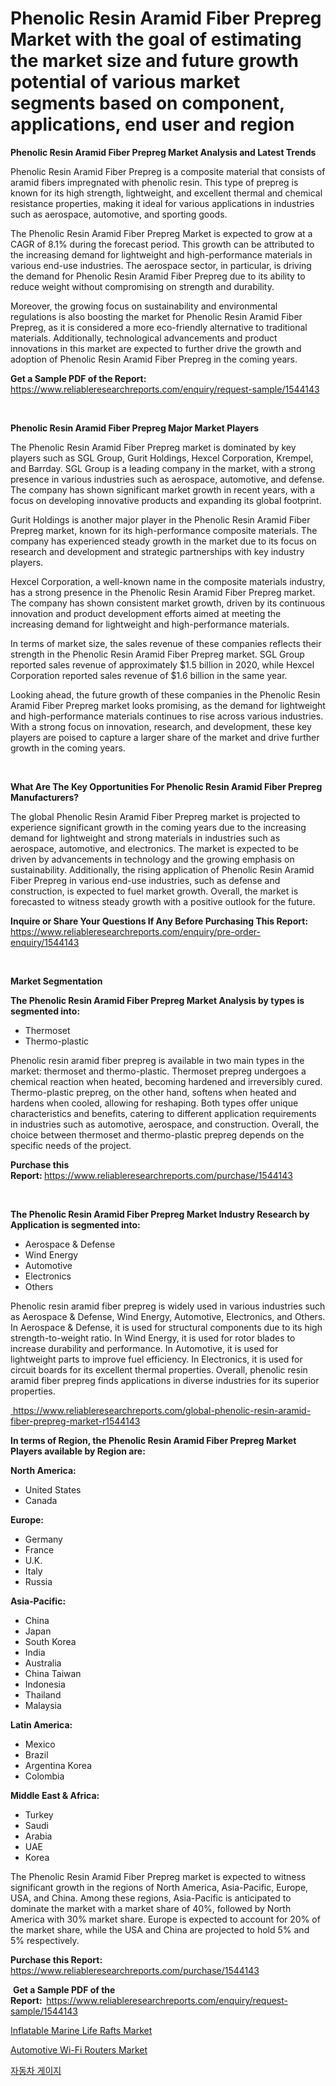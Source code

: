 <p><h1>Phenolic Resin Aramid Fiber Prepreg Market with the goal of estimating the market size and future growth potential of various market segments based on component, applications, end user and region</h1></p><p><strong>Phenolic Resin Aramid Fiber Prepreg Market Analysis and Latest Trends</strong></p>
<p><p>Phenolic Resin Aramid Fiber Prepreg is a composite material that consists of aramid fibers impregnated with phenolic resin. This type of prepreg is known for its high strength, lightweight, and excellent thermal and chemical resistance properties, making it ideal for various applications in industries such as aerospace, automotive, and sporting goods.</p><p>The Phenolic Resin Aramid Fiber Prepreg Market is expected to grow at a CAGR of 8.1% during the forecast period. This growth can be attributed to the increasing demand for lightweight and high-performance materials in various end-use industries. The aerospace sector, in particular, is driving the demand for Phenolic Resin Aramid Fiber Prepreg due to its ability to reduce weight without compromising on strength and durability.</p><p>Moreover, the growing focus on sustainability and environmental regulations is also boosting the market for Phenolic Resin Aramid Fiber Prepreg, as it is considered a more eco-friendly alternative to traditional materials. Additionally, technological advancements and product innovations in this market are expected to further drive the growth and adoption of Phenolic Resin Aramid Fiber Prepreg in the coming years.</p></p>
<p><strong>Get a Sample PDF of the Report:&nbsp;</strong> <a href="https://www.reliableresearchreports.com/enquiry/request-sample/1544143">https://www.reliableresearchreports.com/enquiry/request-sample/1544143</a></p>
<p>&nbsp;</p>
<p><strong>Phenolic Resin Aramid Fiber Prepreg Major Market Players</strong></p>
<p><p>The Phenolic Resin Aramid Fiber Prepreg market is dominated by key players such as SGL Group, Gurit Holdings, Hexcel Corporation, Krempel, and Barrday. SGL Group is a leading company in the market, with a strong presence in various industries such as aerospace, automotive, and defense. The company has shown significant market growth in recent years, with a focus on developing innovative products and expanding its global footprint.</p><p>Gurit Holdings is another major player in the Phenolic Resin Aramid Fiber Prepreg market, known for its high-performance composite materials. The company has experienced steady growth in the market due to its focus on research and development and strategic partnerships with key industry players.</p><p>Hexcel Corporation, a well-known name in the composite materials industry, has a strong presence in the Phenolic Resin Aramid Fiber Prepreg market. The company has shown consistent market growth, driven by its continuous innovation and product development efforts aimed at meeting the increasing demand for lightweight and high-performance materials.</p><p>In terms of market size, the sales revenue of these companies reflects their strength in the Phenolic Resin Aramid Fiber Prepreg market. SGL Group reported sales revenue of approximately $1.5 billion in 2020, while Hexcel Corporation reported sales revenue of $1.6 billion in the same year.</p><p>Looking ahead, the future growth of these companies in the Phenolic Resin Aramid Fiber Prepreg market looks promising, as the demand for lightweight and high-performance materials continues to rise across various industries. With a strong focus on innovation, research, and development, these key players are poised to capture a larger share of the market and drive further growth in the coming years.</p></p>
<p>&nbsp;</p>
<p><strong>What Are The Key Opportunities For Phenolic Resin Aramid Fiber Prepreg Manufacturers?</strong></p>
<p><p>The global Phenolic Resin Aramid Fiber Prepreg market is projected to experience significant growth in the coming years due to the increasing demand for lightweight and strong materials in industries such as aerospace, automotive, and electronics. The market is expected to be driven by advancements in technology and the growing emphasis on sustainability. Additionally, the rising application of Phenolic Resin Aramid Fiber Prepreg in various end-use industries, such as defense and construction, is expected to fuel market growth. Overall, the market is forecasted to witness steady growth with a positive outlook for the future.</p></p>
<p><strong>Inquire or Share Your Questions If Any Before Purchasing This Report:</strong> <a href="https://www.reliableresearchreports.com/enquiry/pre-order-enquiry/1544143">https://www.reliableresearchreports.com/enquiry/pre-order-enquiry/1544143</a></p>
<p>&nbsp;</p>
<p><strong>Market Segmentation</strong></p>
<p><strong>The Phenolic Resin Aramid Fiber Prepreg Market Analysis by types is segmented into:</strong></p>
<p><ul><li>Thermoset</li><li>Thermo-plastic</li></ul></p>
<p><p>Phenolic resin aramid fiber prepreg is available in two main types in the market: thermoset and thermo-plastic. Thermoset prepreg undergoes a chemical reaction when heated, becoming hardened and irreversibly cured. Thermo-plastic prepreg, on the other hand, softens when heated and hardens when cooled, allowing for reshaping. Both types offer unique characteristics and benefits, catering to different application requirements in industries such as automotive, aerospace, and construction. Overall, the choice between thermoset and thermo-plastic prepreg depends on the specific needs of the project.</p></p>
<p><strong>Purchase this Report:&nbsp;</strong><a href="https://www.reliableresearchreports.com/purchase/1544143">https://www.reliableresearchreports.com/purchase/1544143</a></p>
<p>&nbsp;</p>
<p><strong>The Phenolic Resin Aramid Fiber Prepreg Market Industry Research by Application is segmented into:</strong></p>
<p><ul><li>Aerospace & Defense</li><li>Wind Energy</li><li>Automotive</li><li>Electronics</li><li>Others</li></ul></p>
<p><p>Phenolic resin aramid fiber prepreg is widely used in various industries such as Aerospace & Defense, Wind Energy, Automotive, Electronics, and Others. In Aerospace & Defense, it is used for structural components due to its high strength-to-weight ratio. In Wind Energy, it is used for rotor blades to increase durability and performance. In Automotive, it is used for lightweight parts to improve fuel efficiency. In Electronics, it is used for circuit boards for its excellent thermal properties. Overall, phenolic resin aramid fiber prepreg finds applications in diverse industries for its superior properties.</p></p>
<p><a href="https://www.reliableresearchreports.com/global-phenolic-resin-aramid-fiber-prepreg-market-r1544143">&nbsp;https://www.reliableresearchreports.com/global-phenolic-resin-aramid-fiber-prepreg-market-r1544143</a></p>
<p><strong>In terms of Region, the Phenolic Resin Aramid Fiber Prepreg Market Players available by Region are:</strong></p>
<p>
    <p> <strong> North America: </strong>
        <ul>
            <li>United States</li>
            <li>Canada</li>
        </ul>
        </p> 
    <p> <strong> Europe: </strong>
        <ul>
            <li>Germany</li>
            <li>France</li>
            <li>U.K.</li>
            <li>Italy</li>
            <li>Russia</li>
        </ul>
        </p> 
    <p> <strong> Asia-Pacific: </strong>
        <ul>
            <li>China</li>
            <li>Japan</li>
            <li>South Korea</li>
            <li>India</li>
            <li>Australia</li>
            <li>China Taiwan</li>
            <li>Indonesia</li>
            <li>Thailand</li>
            <li>Malaysia</li>
        </ul>
        </p> 
    <p> <strong> Latin America: </strong>
        <ul>
            <li>Mexico</li>
            <li>Brazil</li>
            <li>Argentina Korea</li>
            <li>Colombia</li>
        </ul>
        </p> 
    <p> <strong> Middle East & Africa: </strong>
        <ul>
            <li>Turkey</li>
            <li>Saudi</li>
            <li>Arabia</li>
            <li>UAE</li>
            <li>Korea</li>
        </ul>
    </p>
    </p>
<p><p>The Phenolic Resin Aramid Fiber Prepreg market is expected to witness significant growth in the regions of North America, Asia-Pacific, Europe, USA, and China. Among these regions, Asia-Pacific is anticipated to dominate the market with a market share of 40%, followed by North America with 30% market share. Europe is expected to account for 20% of the market share, while the USA and China are projected to hold 5% and 5% respectively.</p></p>
<p><strong>Purchase this Report: </strong><a href="https://www.reliableresearchreports.com/purchase/1544143">https://www.reliableresearchreports.com/purchase/1544143</a></p>
<p>&nbsp;<strong>Get a Sample PDF of the Report:&nbsp;&nbsp;</strong><a href="https://www.reliableresearchreports.com/enquiry/request-sample/1544143">https://www.reliableresearchreports.com/enquiry/request-sample/1544143</a></p>
<p><strong></strong></p>
<p><p><a href="https://medium.com/@jordymiller63/global-inflatable-marine-life-rafts-market-size-is-expected-to-reach-at-a-cagr-of-7-7-34763f711497">Inflatable Marine Life Rafts Market</a></p><p><a href="https://medium.com/@keith.sutherland8067/strategic-insights-into-global-automotive-wi-fi-routers-market-trends-2024-2031-covered-in-187-d1142e78b27c">Automotive Wi-Fi Routers Market</a></p><p><a href="https://github.com/WilburKihn5676/Market-Research-Report-List-2/blob/main/91254928028.md">자동차 게이지</a></p></p>